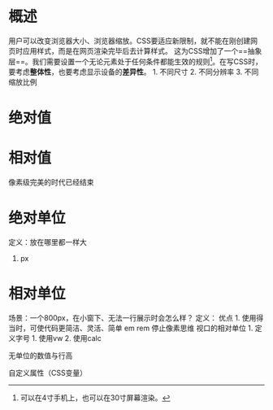 # 概述
用户可以改变浏览器大小、浏览器缩放。CSS要适应新限制，就不能在刚创建网页时应用样式，而是在网页渲染完毕后去计算样式。
这为CSS增加了一个==抽象层==。我们需要设置一个无论元素处于任何条件都能生效的规则[^1]。在写CSS时，要考虑**整体性**，也要考虑显示设备的**差异性**。
	1. 不同尺寸
	2. 不同分辨率
	3. 不同缩放比例
# 绝对值
# 相对值
像素级完美的时代已经结束

# 绝对单位
定义：放在哪里都一样大
1. px
# 相对单位
场景：一个800px，在小窗下、无法一行展示时会怎么样？
定义：
优点
	1. 使用得当时，可使代码更简洁、灵活、简单
em
rem
停止像素思维
视口的相对单位
	1. 定义字号
		1. 使用vw
		2. 使用calc

无单位的数值与行高

自定义属性（CSS变量）

[^1]: 可以在4寸手机上，也可以在30寸屏幕渲染。